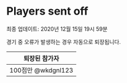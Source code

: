 # Players sent off
최종 업데이트: 2020년 12월 15일 19시 59분


경기 중 오류가 발생하는 경우 자동으로 퇴장됩니다.


| 퇴장된 참가자 |
|:---:|
| 100점만 @wkdgnl123 |